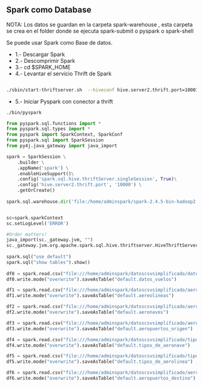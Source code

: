 ## Spark como Database

NOTA: Los datos se guardan en la carpeta spark-warehouse , esta carpeta se crea en el folder donde se ejecuta spark-submit o pyspark o spark-shell

Se puede usar Spark como Base de datos.

- 1.- Descargar Spark
- 2.- Descomprimir Spark
- 3.- cd $SPARK_HOME
- 4.- Levantar el servicio Thrift de Spark

```sh

./sbin/start-thriftserver.sh  --hiveconf hive.server2.thrift.port=10001 --conf spark.executor.cores=4 --master spark://23.101.141.196:7077

``` 

- 5.- Iniciar Pyspark con conector a thrift

```sh
./bin/pyspark

```

```python
from pyspark.sql.functions import *
from pyspark.sql.types import *
from pyspark import SparkContext, SparkConf
from pyspark.sql import SparkSession
from py4j.java_gateway import java_import

spark = SparkSession \
    .builder \
    .appName('spark') \
    .enableHiveSupport()\
    .config('spark.sql.hive.thriftServer.singleSession', True)\
    .config('hive.server2.thrift.port', '10000') \
    .getOrCreate()
    
spark.sql.warehouse.dir('file:/home/adminspark/spark-2.4.5-bin-hadoop2.7/bin/spark-warehouse/')


sc=spark.sparkContext
sc.setLogLevel('ERROR')

#Order matters! 
java_import(sc._gateway.jvm, "")
sc._gateway.jvm.org.apache.spark.sql.hive.thriftserver.HiveThriftServer2.startWithContext(spark._jwrapped)
    
spark.sql("use default")
spark.sql("show tables").show()
    
df0 = spark.read.csv("file:///home/adminspark/datoscsvsimplificado/datos_vuelos.csv",header=True)
df0.write.mode("overwrite").saveAsTable("default.datos_vuelos")

df1 = spark.read.csv("file:///home/adminspark/datoscsvsimplificado/aerolineas.csv",header=True)
df1.write.mode("overwrite").saveAsTable("default.aereolineas")

df2 = spark.read.csv("file:///home/adminspark/datoscsvsimplificado/aeronaves.csv",header=True)
df2.write.mode("overwrite").saveAsTable("default.aeronaves")

df3 = spark.read.csv("file:///home/adminspark/datoscsvsimplificado/aeropuertos_origen.csv",header=True)
df3.write.mode("overwrite").saveAsTable("default.aeropuertos_origen")

df4 = spark.read.csv("file:///home/adminspark/datoscsvsimplificado/tipos_de_aeronave.CSV",header=True)
df4.write.mode("overwrite").saveAsTable("default.tipos_de_aeronave")

df5 = spark.read.csv("file:///home/adminspark/datoscsvsimplificado/tipos_de_aerolinea.csv",header=True)
df5.write.mode("overwrite").saveAsTable("default.tipos_de_aerolinea")

df6 = spark.read.csv("file:///home/adminspark/datoscsvsimplificado/aeropuertos_destino.csv",header=True)
df6.write.mode("overwrite").saveAsTable("default.aeropuertos_destino")

``` 
